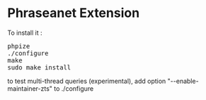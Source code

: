 Phraseanet Extension
====================

To install it :

<pre>
phpize
./configure
make
sudo make install
</pre>

to test multi-thread queries (experimental), add option "--enable-maintainer-zts" to ./configure
